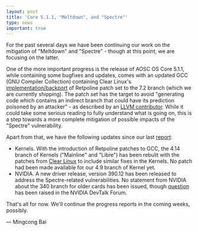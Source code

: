 ```yaml
---
layout: post
title: 'Core 5.1.1, "Meltdown", and "Spectre"'
type: news
important: true
---
```


For the past several days we have been continuing our work on the mitigation of "Meltdown" and "Spectre" - though at this point, we are focusing on the latter.

One of the more important progress is the release of AOSC OS Core 5.1.1, while containing some bugfixes and updates, comes with an updated GCC (GNU Compiler Collection) containing Clear Linux's [implementation/backport](https://github.com/clearlinux-pkgs/gcc/blob/master/retpoline.patch) of Retpoline  patch set to the 7.2 branch (which we are currently shipping). The patch set has the target to avoid "generating code which contains an indirect
branch that could have its prediction poisoned by an attacker" - as described by an [LLVM contributor](https://reviews.llvm.org/D41723). While it could take some serious reading to fully understand what is going on, this is a step towards a more complete mitigation of possible impacts of the "Spectre" vulnerability.

Apart from that, we have the following updates since our last [report](https://aosc.io/news/4444-daily-progress-report-aosc-os-meltdown-and-spectre):

- Kernels. With the introduction of Retpoline patches to GCC, the 4.14 branch of Kernels ("Mainline" and "Libre") has been rebulit with the patches from [Clear Linux](https://github.com/clearlinux-pkgs/linux) to include similar fixes in the Kernels. No patch had been made available for our 4.9 branch of Kernel yet.
- NVIDIA. A new driver release, version 390.12 has been released to address the Spectre-related vulnerabilities. No statement from NVIDIA about the 340 branch for older cards has been issued, though [question](https://devtalk.nvidia.com/default/topic/1028537/spectre-fix-backport-for-340/) has been raised in the NVIDIA DevTalk Forum.

That's all for now. We'll continue the progress reports in the coming weeks, possibly.

— Mingcong Bai